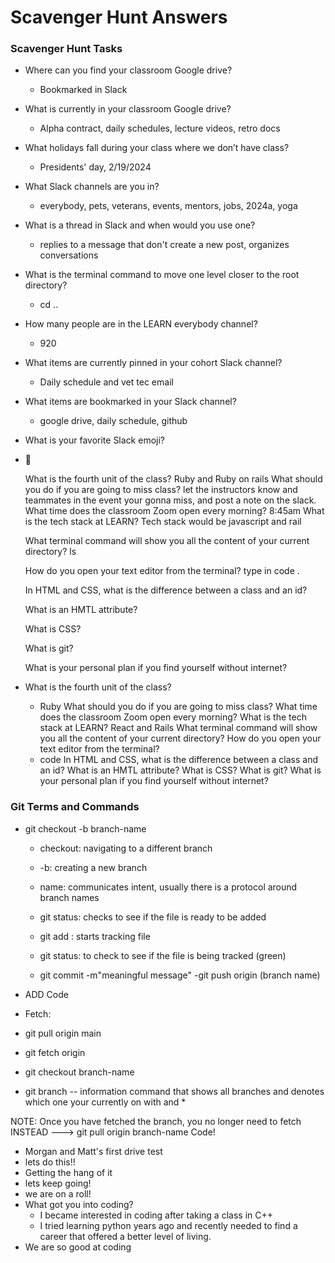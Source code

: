 # Scavenger Hunt Answers

### Scavenger Hunt Tasks

- Where can you find your classroom Google drive?
  - Bookmarked in Slack
- What is currently in your classroom Google drive?
  - Alpha contract, daily schedules, lecture videos, retro docs
- What holidays fall during your class where we don’t have class?
  - Presidents' day, 2/19/2024
- What Slack channels are you in?
  - everybody, pets, veterans, events, mentors, jobs, 2024a, yoga
- What is a thread in Slack and when would you use one?
  - replies to a message that don't create a new post, organizes conversations
- What is the terminal command to move one level closer to the root directory?
  - cd ..
- How many people are in the LEARN everybody channel?
  - 920
- What items are currently pinned in your cohort Slack channel?
  - Daily schedule and vet tec email
- What items are bookmarked in your Slack channel?
  - google drive, daily schedule, github
- What is your favorite Slack emoji?
- 🫠

  What is the fourth unit of the class?
  Ruby and Ruby on rails
  What should you do if you are going to miss class?
  let the instructors know and teammates in the event your gonna miss, and post a note on the slack. 
  What time does the classroom Zoom open every morning?
  8:45am
  What is the tech stack at LEARN? Tech stack would be javascript and rail

  What terminal command will show you all the content of your current directory? ls 

  How do you open your text editor from the terminal? type in code .

  In HTML and CSS, what is the difference between a class and an id?

  What is an HMTL attribute?

  What is CSS?

  What is git?

  What is your personal plan if you find yourself without internet?
  

- What is the fourth unit of the class?
  - Ruby
    What should you do if you are going to miss class?
    What time does the classroom Zoom open every morning?
    What is the tech stack at LEARN?
    React and Rails
    What terminal command will show you all the content of your current directory?
    How do you open your text editor from the terminal?
  - code
    In HTML and CSS, what is the difference between a class and an id?
    What is an HMTL attribute?
    What is CSS?
    What is git?
    What is your personal plan if you find yourself without internet?


### Git Terms and Commands

- git checkout -b branch-name

  - checkout: navigating to a different branch
  - -b: creating a new branch
  - name: communicates intent, usually there is a protocol around branch names

  - git status: checks to see if the file is ready to be added
  - git add <file name>: starts tracking file
  - git status: to check to see if the file is being tracked (green)
  - git commit -m"meaningful message"
    -git push origin (branch name)

- ADD Code

- Fetch:
- git pull origin main
- git fetch origin <branch-name>
- git checkout branch-name
- git branch -- information command that shows all branches and denotes which one your currently on with and \*

NOTE: Once you have fetched the branch, you no longer need to fetch INSTEAD ---> git pull origin branch-name
Code!







- Morgan and Matt's first drive test
- lets do this!!
- Getting the hang of it
- lets keep going!
- we are on a roll!
- What got you into coding?
  - I became interested in coding after taking a class in C++
  - I tried learning python years ago and recently needed to find a career that offered a better level of living.
- We are so good at coding

